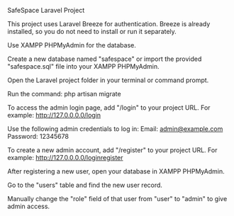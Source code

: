 SafeSpace Laravel Project

This project uses Laravel Breeze for authentication. Breeze is already installed, so you do not need to install or run it separately.

Use XAMPP PHPMyAdmin for the database.

Create a new database named "safespace" or import the provided "safespace.sql" file into your XAMPP PHPMyAdmin.

Open the Laravel project folder in your terminal or command prompt.

Run the command:
php artisan migrate

To access the admin login page, add "/login" to your project URL. For example:
http://127.0.0.0.0/login

Use the following admin credentials to log in:
Email: admin@example.com
Password: 12345678

To create a new admin account, add "/register" to your project URL. For example:
http://127.0.0.0.0/loginregister

After registering a new user, open your database in XAMPP PHPMyAdmin.

Go to the "users" table and find the new user record.

Manually change the "role" field of that user from "user" to "admin" to give admin access.

